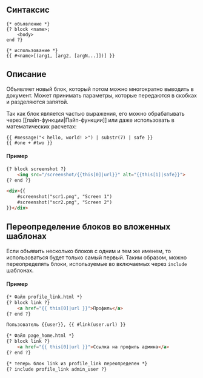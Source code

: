 ## Синтаксис
```
{* объявление *}
{? block <name>;
	<body>
end ?}
```
```
{* использование *}
{{ #<name>[(arg1, [arg2, [argN...]])] }}
```

## Описание
Объявляет новый блок, который потом можно многократно выводить в документ. Может принимать параметры, которые передаются в скобках и разделяются запятой.

Так как блок является частью выражения, его можно обрабатывать через [[пайп-функции|Пайп-функции]] или даже использовать в математических расчетах:
```
{{ #message("< hello, world! >") | substr(7) | safe }}
{{ #one + #two }}
```

#### Пример
```html
{? block screenshot ?}
	<img src="/screenshot/{{this[0]|url}}" alt="{{this[1]|safe}}">
{? end ?}

<div>{{
	#screenshot("scr1.png", "Screen 1")
	#screenshot("scr2.png", "Screen 2")
}}</div>
```

## Переопределение блоков во вложенных шаблонах
Если объявить несколько блоков с одним и тем же именем, то использоваться будет только самый первый. Таким образом, можно переопределять блоки, используемые во включаемых через `include` шаблонах.

#### Пример
```html
{* Файл profile_link.html *}
{? block link ?}
	<a href="{{ this[0]|url }}">Профиль</a>
{? end ?}

Пользователь {{user}}, {{ #link(user.url) }}

{* Файл page_home.html *}
{? block link ?}
	<a href="{{ this[0]|url }}">Ссылка на профиль админа</a>
{? end ?}

{* теперь блок link из profile_link переопределен *}
{? include profile_link admin_user ?}
```